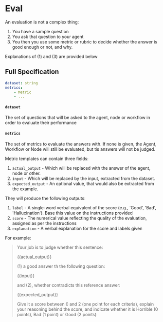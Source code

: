 # Eval

An evaluation is not a complex thing:

1. You have a sample question
2. You ask that question to your agent
3. You then you use some metric or rubric to decide whether the answer is good enough or not, and why.

Explanations of (1) and (3) are provided below


## Full Specification

```yaml
dataset: string
metrics: 
	- Metric
	- ...
```

#### `dataset`

The set of questions that will be asked to the agent,
node or workflow in order to evaluate their performance

#### `metrics`

The set of metrics to evaluate the answers with.
If none is given, the Agent, Workflow or Node will
still be evaluated, but tis answers will not be judged.

Metric templates can contain three fields:

1. `actual_output` - Which will be replaced with the answer of the agent, node or other.
2. `input` - Which will be replaced by the input, extracted from the dataset.
3. `expected_output` - An optional value, that would also be extracted from the example.

They will produce the following outputs:

1. `label` - A single-word verbal equivalent of the score (e.g., \'Good\', \'Bad\', \'Hallucination\'). Base this value on the instructions provided
2. `score` - The numerical value reflecting the quality of the evaluation, assigned as per the instructions
3. `explanation` - A verbal explanation for the score and labels given

For example:    

> Your job is to judge whether this sentence:
>
> {{actual_output}}
>
> (1) a good answer th the following question:
>
> {{input}}
>
> and (2), whether contradicts this reference answer:
>
> {{expected_output}}
>  
> Give it a score between 0 and 2 (one point for each
> criteria), explain your reasoning behind the score,
> and indicate whether it is Horrible (0 points), Bad (1 point)
> or Good (2 points)


